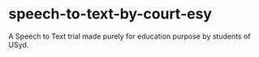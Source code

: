 # speech-to-text-by-court-esy
A Speech to Text trial made purely for education purpose by students of USyd. 
